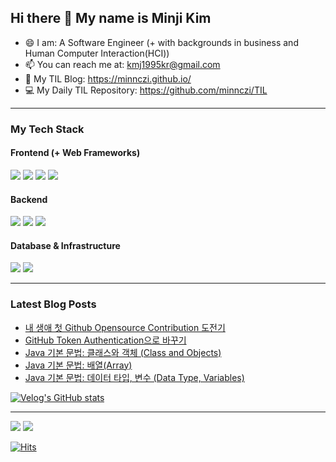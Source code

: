 ## Hi there 👋 My name is Minji Kim   

- 😄  I am: A Software Engineer (+ with backgrounds in business and Human Computer Interaction(HCI))
- 📫  You can reach me at: kmj1995kr@gmail.com
- 💬  My TIL Blog: https://minnczi.github.io/
- 💻  My Daily TIL Repository: https://github.com/minnczi/TIL

<hr>

### My Tech Stack
#### Frontend (+ Web Frameworks)
<p>
  <img src="https://img.shields.io/badge/javascript%20-%23F7DF1E.svg?&style=for-the-badge&logo=javascript&logoColor=black"/>
  <img src="https://img.shields.io/badge/html5%20-%23E34F26.svg?&style=for-the-badge&logo=HTML5&logoColor=white"/>
  <img src="https://img.shields.io/badge/css3%20-%231572B6.svg?&style=for-the-badge&logo=css3&logoColor=white"/>
  <img src="https://img.shields.io/badge/vue.js%20-%2341B883.svg?&style=for-the-badge&logo=vue.js&logoColor=white"/>
</p>

#### Backend 
<p>
  <img src="https://img.shields.io/badge/python%20-%233776AB.svg?&style=for-the-badge&logo=python&logoColor=white"/>
  <img src="https://img.shields.io/badge/java%20-%235382A1.svg?&style=for-the-badge&logo=java&logoColor=white"/>
  <img src="https://img.shields.io/badge/Django-%23092E20.svg?&style=for-the-badge&logo=Django&logoColor=white"/>
</p>

#### Database & Infrastructure
<p>
  <img src="https://img.shields.io/badge/Amazon_AWS-%23232F3E.svg?&style=for-the-badge&logo=amazonaws&logoColor=white" />
  <img src="https://img.shields.io/badge/SQL-%23232F3E.svg?&style=for-the-badge&logo=mysql&logoColor=white" />
</p>

<hr>

### Latest Blog Posts
<!-- BLOG-POST-LIST:START -->
- [내 생애 첫 Github Opensource Contribution 도전기](https://velog.io/@minnczi/%EB%82%B4-%EC%83%9D%EC%95%A0-%EC%B2%AB-Github-Opensource-Contribution-%EB%8F%84%EC%A0%84%EA%B8%B0)
- [GitHub Token Authentication으로 바꾸기](https://velog.io/@minnczi/GitHub-Token-Authentication%EC%9C%BC%EB%A1%9C-%EB%B0%94%EA%BE%B8%EA%B8%B0)
- [Java 기본 문법: 클래스와 객체 &lpar;Class and Objects&rpar;](https://velog.io/@minnczi/Java-%EA%B8%B0%EB%B3%B8-%EB%AC%B8%EB%B2%95-%ED%81%B4%EB%9E%98%EC%8A%A4%EC%99%80-%EA%B0%9D%EC%B2%B4-Class-and-Objects)
- [Java 기본 문법: 배열&lpar;Array&rpar;](https://velog.io/@minnczi/Java-%EA%B8%B0%EB%B3%B8%EB%AC%B8%EB%B2%95-%EB%B0%B0%EC%97%B4)
- [Java 기본 문법: 데이터 타입, 변수 &lpar;Data Type, Variables&rpar;](https://velog.io/@minnczi/Java-%EA%B8%B0%EB%B3%B8%EB%AC%B8%EB%B2%95-%EB%B3%80%EC%88%98-Variables)
<!-- BLOG-POST-LIST:END -->
[![Velog's GitHub stats](https://velog-readme-stats.vercel.app/api?name=minnczi)](https://github.com/minnczi/minnczi)



<hr>

<p>
<img src = "https://github-readme-stats.vercel.app/api?username=minnczi&count_private=true&show_icons=true&theme=omni">
<img src = "https://github-readme-stats.vercel.app/api/top-langs/?username=minnczi&langs_count=4&theme=omni">
</p>

[![Hits](https://hits.seeyoufarm.com/api/count/incr/badge.svg?url=https%3A%2F%2Fgithub.com%2Fzzerii%2Fhit-counter&count_bg=%2347A3FF&title_bg=%23D49CFF&icon=&icon_color=%23E7E7E7&title=hits&edge_flat=false)](https://hits.seeyoufarm.com)

<!--
**minnczi/minnczi** is a ✨ _special_ ✨ repository because its `README.md` (this file) appears on your GitHub profile.

Here are some ideas to get you started:

- 🔭 I’m currently working on ...
- 🌱 I’m currently learning ...
- 👯 I’m looking to collaborate on ...
- 🤔 I’m looking for help with ...
- 💬 Ask me about ...
- 📫 How to reach me: ...
- 😄 Pronouns: ...
- ⚡ Fun fact: ...
-->

